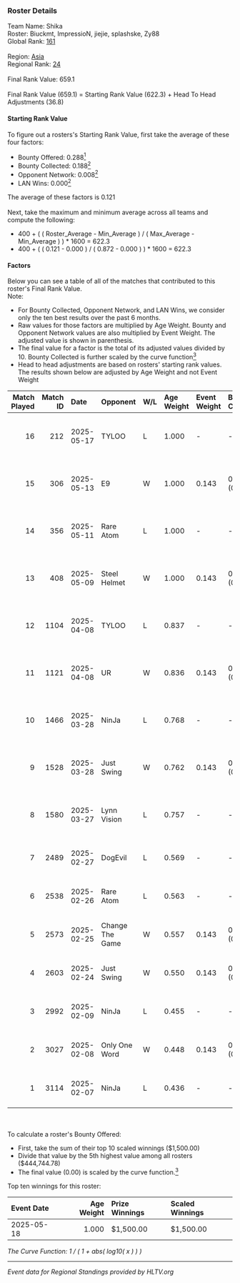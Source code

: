 ### Roster Details<br />
Team Name: Shika<br />
Roster: Biuckmt, ImpressioN, jiejie, splashske, Zy88<br />
Global Rank: [161](../../standings_global_2025_06_02.md)<br />
<br />
Region: [Asia]( ../../standings_asia_2025_06_02.md)<br />
Regional Rank: [24]( ../../standings_asia_2025_06_02.md)<br />
<br />
Final Rank Value:  659.1<br />
<br />
Final Rank Value (659.1) = Starting Rank Value (622.3) + Head To Head Adjustments (36.8)<br />

#### Starting Rank Value<br />
To figure out a rosters's Starting Rank Value, first take the average of these four factors:<br />
- Bounty Offered: 0.288[<sup>1</sup>](#table2)
- Bounty Collected: 0.188[<sup>2</sup>](#table1)
- Opponent Network: 0.008[<sup>2</sup>](#table1)
- LAN Wins: 0.000[<sup>2</sup>](#table1)

The average of these factors is 0.121<br />
<br />
Next, take the maximum and minimum average across all teams and compute the following:<br />
- 400 + ( ( Roster_Average - Min_Average ) / ( Max_Average - Min_Average ) ) * 1600 = 622.3
- 400 + ( ( 0.121 - 0.000 ) / ( 0.872 - 0.000 ) ) * 1600 = 622.3


#### Factors<br />
Below you can see a table of all of the matches that contributed to this roster's Final Rank Value.<br />
Note:<br />

- For Bounty Collected, Opponent Network, and LAN Wins, we consider only the ten best results over the past 6 months.
- Raw values for those factors are multiplied by Age Weight. Bounty and Opponent Network values are also multiplied by Event Weight. The adjusted value is shown in parenthesis.
- The final value for a factor is the total of its adjusted values divided by 10. Bounty Collected is further scaled by the curve function[<sup>3</sup>](#curveFunction)
- Head to head adjustments are based on rosters' starting rank values. The results shown below are adjusted by Age Weight and not Event Weight
<span id="table1"></span><br />


| Match Played | Match ID | Date       | Opponent        | W/L | Age Weight | Event Weight | Bounty Collected | Opponent Network | LAN Wins  | H2H Adj. | Roster                                       |
| -: | -: | :- | :- | :- | :- | :- | :- | :- | :- | -: | :- |
|           16 |      212 | 2025-05-17 | TYLOO           | L   | 1.000      | -            | -                | -                | -         |    -0.65 | Biuckmt, ImpressioN, jiejie, splashske, Zy88 |
|           15 |      306 | 2025-05-13 | E9              | W   | 1.000      | 0.143        | 0.000 (0.000)    | 0.041 (0.006)    | 0 (0.000) |     6.64 | Biuckmt, ImpressioN, jiejie, splashske, Zy88 |
|           14 |      356 | 2025-05-11 | Rare Atom       | L   | 1.000      | -            | -                | -                | -         |    -1.47 | Biuckmt, ImpressioN, jiejie, splashske, Zy88 |
|           13 |      408 | 2025-05-09 | Steel Helmet    | W   | 1.000      | 0.143        | 0.000 (0.000)    | 0.041 (0.006)    | 0 (0.000) |     6.03 | Biuckmt, ImpressioN, jiejie, splashske, Zy88 |
|           12 |     1104 | 2025-04-08 | TYLOO           | L   | 0.837      | -            | -                | -                | -         |    -0.59 | Biuckmt, ImpressioN, jiejie, splashske, Zy88 |
|           11 |     1121 | 2025-04-08 | UR              | W   | 0.836      | 0.143        | 0.000 (0.000)    | 0.000 (0.000)    | 0 (0.000) |     5.25 | Biuckmt, ImpressioN, jiejie, splashske, Zy88 |
|           10 |     1466 | 2025-03-28 | NinJa           | L   | 0.768      | -            | -                | -                | -         |    -7.35 | Biuckmt, ImpressioN, jiejie, splashske, Zy88 |
|            9 |     1528 | 2025-03-28 | Just Swing      | W   | 0.762      | 0.143        | 0.002 (0.000)    | 0.256 (0.028)    | 0 (0.000) |    14.64 | Biuckmt, ImpressioN, jiejie, splashske, Zy88 |
|            8 |     1580 | 2025-03-27 | Lynn Vision     | L   | 0.757      | -            | -                | -                | -         |    -1.30 | Biuckmt, ImpressioN, jiejie, splashske, Zy88 |
|            7 |     2489 | 2025-02-27 | DogEvil         | L   | 0.569      | -            | -                | -                | -         |    -5.95 | Biuckmt, jiejie, Siyi, splashske, Zy88       |
|            6 |     2538 | 2025-02-26 | Rare Atom       | L   | 0.563      | -            | -                | -                | -         |    -0.65 | Biuckmt, jiejie, Siyi, splashske, Zy88       |
|            5 |     2573 | 2025-02-25 | Change The Game | W   | 0.557      | 0.143        | 0.000 (0.000)    | 0.123 (0.010)    | 0 (0.000) |     7.92 | Biuckmt, jiejie, Siyi, splashske, Zy88       |
|            4 |     2603 | 2025-02-24 | Just Swing      | W   | 0.550      | 0.143        | 0.002 (0.000)    | 0.256 (0.020)    | 0 (0.000) |    11.60 | Biuckmt, jiejie, Siyi, splashske, Zy88       |
|            3 |     2992 | 2025-02-09 | NinJa           | L   | 0.455      | -            | -                | -                | -         |    -3.57 | Biuckmt, jiejie, S1kura, Siyi, Zy88          |
|            2 |     3027 | 2025-02-08 | Only One Word   | W   | 0.448      | 0.143        | 0.002 (0.000)    | 0.225 (0.014)    | 0 (0.000) |     9.52 | Biuckmt, jiejie, S1kura, Siyi, Zy88          |
|            1 |     3114 | 2025-02-07 | NinJa           | L   | 0.436      | -            | -                | -                | -         |    -3.27 | Biuckmt, jiejie, S1kura, Siyi, Zy88          |

<br />
<span id="table2"></span><br />
To calculate a roster's Bounty Offered:<br />

- First, take the sum of their top 10 scaled winnings ($1,500.00)
- Divide that value by the 5th highest value among all rosters ($444,744.78)
- The final value (0.00) is scaled by the curve function.[<sup>3</sup>](#curveFunction)

Top ten winnings for this roster:<br />

| Event Date | Age Weight | Prize Winnings | Scaled Winnings |
| :- | -: | :- | :- |
| 2025-05-18 |      1.000 | $1,500.00      | $1,500.00       |


<span id="curveFunction"></span>_The Curve Function: 1 / ( 1 + abs( log10( x ) ) )_<br />

---
_Event data for Regional Standings provided by HLTV.org_<br />
